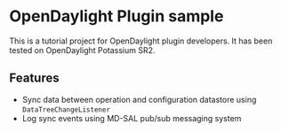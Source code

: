 # OpenDaylight Plugin sample

This is a tutorial project for OpenDaylight plugin developers. It has been tested on OpenDaylight Potassium SR2.

## Features

* Sync data between operation and configuration datastore using `DataTreeChangeListener`
* Log sync events using MD-SAL pub/sub messaging system
